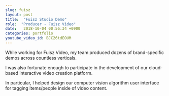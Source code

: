 ```yaml
---
slug: fuisz
layout: post
title:  "Fuisz Studio Demo"
role:  "Producer - Fuisz Video"
date:   2018-10-04 00:56:34 +0900
categories: portfolio
youtube_video_id: BJC26tdEOUM
---
```


<p>
While working for Fuisz Video, my team produced dozens of brand-specific demos across countless verticals.
</p>
<p>I was also fortunate enough to participate in the development of our cloud-based interactive video creation platform.
</p>
<p>In particular, I helped design our computer vision algorithm user interface for tagging items/people inside of video content.
</p>
